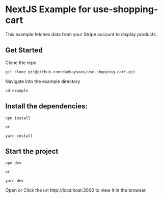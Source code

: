 # NextJS Example for use-shopping-cart

This example fetches data from your Stripe account to display products.

## Get Started

Clone the repo

```
git clone git@github.com:dayhaysoos/use-shopping-cart.git
```

Navigate into the example directory

```
cd example
```

## Install the dependencies:

```
npm install

or

yarn install
```

## Start the project

```
npm dev

or

yarn dev
```

Open or Click the url http://localhost:3000 to view it in the browser.

